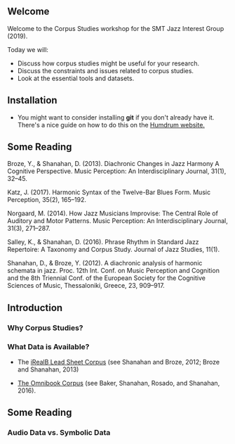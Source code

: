 ## Welcome 

Welcome to the Corpus Studies workshop for the SMT Jazz Interest Group (2019).

Today we will:

- Discuss how corpus studies might be useful for your research. 
- Discuss the constraints and issues related to corpus studies.
- Look at the essential tools and datasets.

## Installation

- You might want to consider installing **git** if you don't already have it. There's a nice guide on how to do this on the [Humdrum website.](http://www.humdrum.org/install/github/#installing-git)

## Some Reading

Broze, Y., & Shanahan, D. (2013). Diachronic Changes in Jazz Harmony A Cognitive Perspective. Music Perception: An Interdisciplinary Journal, 31(1), 32–45.

Katz, J. (2017). Harmonic Syntax of the Twelve-Bar Blues Form. Music Perception, 35(2), 165–192.

Norgaard, M. (2014). How Jazz Musicians Improvise: The Central Role of Auditory and Motor Patterns. Music Perception: An Interdisciplinary Journal, 31(3), 271–287.

Salley, K., & Shanahan, D. (2016). Phrase Rhythm in Standard Jazz Repertoire: A Taxonomy and Corpus Study. Journal of Jazz Studies, 11(1).

Shanahan, D., & Broze, Y. (2012). A diachronic analysis of harmonic schemata in jazz. Proc. 12th Int. Conf. on Music Perception and Cognition and the 8th Triennial Conf. of the European Society for the Cognitive Sciences of Music, Thessaloniki, Greece, 23, 909–917.

## Introduction

### Why Corpus Studies?

### What Data is Available?


- The [iRealB Lead Sheet Corpus](iRb_v1-0.zip) (see Shanahan and Broze, 2012; Broze and Shanahan, 2013)

- [The Omnibook Corpus](omnibook_kern.zip ) (see Baker, Shanahan, Rosado, and Shanahan, 2016).

## Some Reading

### Audio Data vs. Symbolic Data

